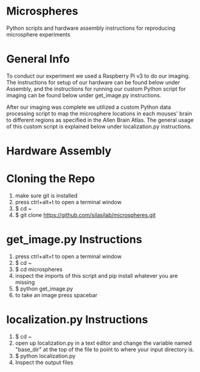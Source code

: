 # Microspheres
Python scripts and hardware assembly instructions for reproducing microsphere experiments

# General Info
To conduct our experiment we used a Raspberry Pi v3 to do our imaging. The instructions for setup of our hardware can be found below under Assembly, and the instructions for running our custom Python script for imaging can be found below under get_image.py instructions.

After our imaging was complete we utilized a custom Python data processing script to map the microsphere locations in each mouses' brain to different regions as specified in the Allen Brain Atlas. The general usage of this custom script is explained below under localization.py instructions.

# Hardware Assembly

# Cloning the Repo
1. make sure git is installed
2. press ctrl+alt+t to open a terminal window
3. $ cd ~
3. $ git clone https://github.com/silasilab/microspheres.git

# get_image.py Instructions
1. press ctrl+alt+t to open a terminal window
2. $ cd ~
2. $ cd microspheres
3. inspect the imports of this script and pip install whatever you are missing
3. $ python get_image.py
4. to take an image press spacebar

# localization.py Instructions
1. $ cd ~
2. open up localization.py in a text editor and change the variable named "base_dir" at the top of the file to point to where your input directory is.
3. $ python localization.py
4. Inspect the output files
